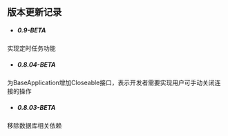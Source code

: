 ## 版本更新记录
- ##### 0.9-BETA
实现定时任务功能

- ##### 0.8.04-BETA
为BaseApplication增加Closeable接口，表示开发者需要实现用户可手动关闭连接的操作

- ##### 0.8.03-BETA
移除数据库相关依赖

